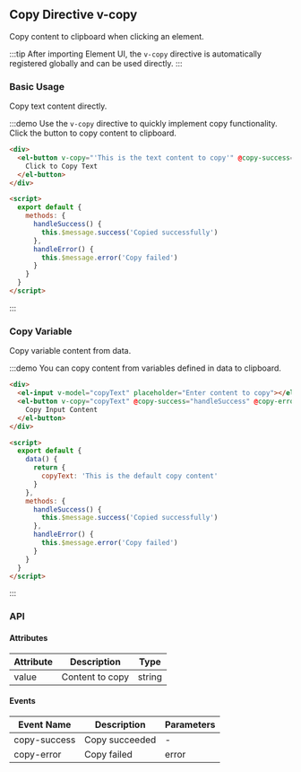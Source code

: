 ## Copy Directive v-copy

Copy content to clipboard when clicking an element.

:::tip
After importing Element UI, the `v-copy` directive is automatically registered globally and can be used directly.
:::

### Basic Usage

Copy text content directly.

:::demo Use the `v-copy` directive to quickly implement copy functionality. Click the button to copy content to clipboard.

```html
<div>
  <el-button v-copy="'This is the text content to copy'" @copy-success="handleSuccess" @copy-error="handleError">
    Click to Copy Text
  </el-button>
</div>

<script>
  export default {
    methods: {
      handleSuccess() {
        this.$message.success('Copied successfully')
      },
      handleError() {
        this.$message.error('Copy failed')
      }
    }
  }
</script>
```

:::

### Copy Variable

Copy variable content from data.

:::demo You can copy content from variables defined in data to clipboard.

```html
<div>
  <el-input v-model="copyText" placeholder="Enter content to copy"></el-input>
  <el-button v-copy="copyText" @copy-success="handleSuccess" @copy-error="handleError" style="margin-top: 10px;">
    Copy Input Content
  </el-button>
</div>

<script>
  export default {
    data() {
      return {
        copyText: 'This is the default copy content'
      }
    },
    methods: {
      handleSuccess() {
        this.$message.success('Copied successfully')
      },
      handleError() {
        this.$message.error('Copy failed')
      }
    }
  }
</script>
```

:::

### API

#### Attributes

| Attribute | Description     | Type   |
| --------- | --------------- | ------ |
| value     | Content to copy | string |

#### Events

| Event Name   | Description    | Parameters |
| ------------ | -------------- | ---------- |
| copy-success | Copy succeeded | -          |
| copy-error   | Copy failed    | error      |
